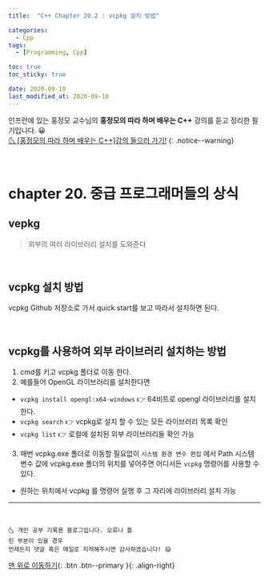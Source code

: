 ```yaml
---
title:  "C++ Chapter 20.2 : vcpkg 설치 방법" 

categories:
  - Cpp
tags:
  - [Programming, Cpp]

toc: true
toc_sticky: true

date: 2020-09-10
last_modified_at: 2020-09-10
---
```


인프런에 있는 홍정모 교수님의 **홍정모의 따라 하며 배우는 C++** 강의를 듣고 정리한 필기입니다. 😀    
[🌜 [홍정모의 따라 하며 배우는 C++]강의 들으러 가기!](https://www.inflearn.com/course/following-c-plus)
{: .notice--warning}

<br> 

# chapter 20. 중급 프로그래머들의 상식

## vepkg 

> 외부의 여러 라이브러리 설치를 도와준다

<br>

## vcpkg 설치 방법

vcpkg Github 저장소로 가서 quick start를 보고 따라서 설치하면 된다.

<br>

## vcpkg를 사용하여 외부 라이브러리 설치하는 방법

1. cmd를 키고 vcpkg 폴더로 이동 한다.
2. 예를들어 OpenGL 라이브러리를 설치한다면 
  - `vcpkg install opengl:x64-windows` 👉 64비트로 opengl 라이브러리를 설치한다.
  - `vcpkg search` 👉 vcpkg로 설치 할 수 있는 모든 라이브러리 목록 확인
  - `vcpkg list` 👉 로컬에 설치된 외부 라이브러리들 확인 가능
3. 매번 vcpkg.exe 폴더로 이동할 필요없이 `시스템 환경 변수 편집` 에서 Path 시스템 변수 값에 vcpkg.exe 폴더의 위치를 넣어주면 어디서든 `vcpkg` 명령어를 사용할 수 있다. 
  - 원하는 위치에서 vcpkg 를 명령어 실행 후 그 자리에 라이브러리 설치 가능

***
<br>

    🌜 개인 공부 기록용 블로그입니다. 오류나 틀
    린 부분이 있을 경우 
    언제든지 댓글 혹은 메일로 지적해주시면 감사하겠습니다! 😄

[맨 위로 이동하기](#){: .btn .btn--primary }{: .align-right}